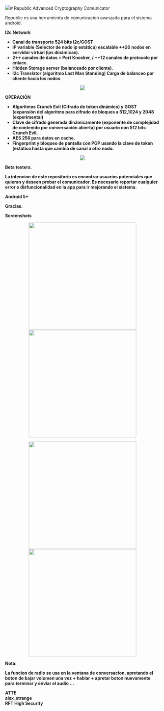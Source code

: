 <img src="../master/ic_launcher.png"/># Republic
Advanced Cryptography Comunicator

Republic es una herramienta de comunicacion avanzada para el sistema android.

<b>I2c Network<b>

-	Canal de transporte 524 bits i2c/GOST
-	IP variable (Selector de nodo ip estática) escalable ++20 nodos en servidor virtual (ips dinámicas).
-	2++ canales de datos + Port Knocker, / ++12 canales de protocolo por enlace.
-	Hidden Storage server (balanceado por cliente).
-	I2c Translator (algoritmo Last Man Standing) Carga de balanceo por cliente hacia los nodos

<p align="center">
  <img src="../master/Republic.png"/>
</p>


OPERACIÓN

-	Algoritmos Crunch Evil (Cifrado de token dinámico) y GOST (expansión del algoritmo para cifrado de bloques a 512,1024 y 2048 (experimental)
-	Clave de cifrado generada dinámicamente (exponente de complejidad de contenido por conversación abierta)  por usuario con 512 bits Crunch Evil.
-	AES 256 para datos en cache.
-	Fingerprint y bloqueo de pantalla con PGP usando la clave de token (estático hasta que cambia de canal a otro nodo.

<p align="center">
  <img src="../master/encryption.png"/>
</p>


<b>Beta testers.

La intencion de este repositorio es encontrar usuarios potenciales que quieran y deseen probar el comunicador.
Es necesario reportar cualquier error o disfuncionalidad en la app para ir mejorando el sistema.

Android 5+

<b>Gracias.

<b>Screenshots

<p align="center">
  <img src="../master/Screenshot_20171103-111900.png" width="350"/>
  <img src="../master/Screenshot_20171103-112003.png" width="350"/>
</p>

<p align="center">
  <img src="../master/Screenshot_20171016-000514.png" width="350"/>
  <img src="../master/Screenshot_20171020-014652.png" width="350"/>
</p>


<b>Nota:

La funcion de radio se usa en la ventana de conversacion, apretando el boton de bajar volumen una vez + hablar + apretar boton nuevamente para terminar y enviar el audio ...

ATTE<br>
<b>alex_strange<br>
<b>RFT High Security
